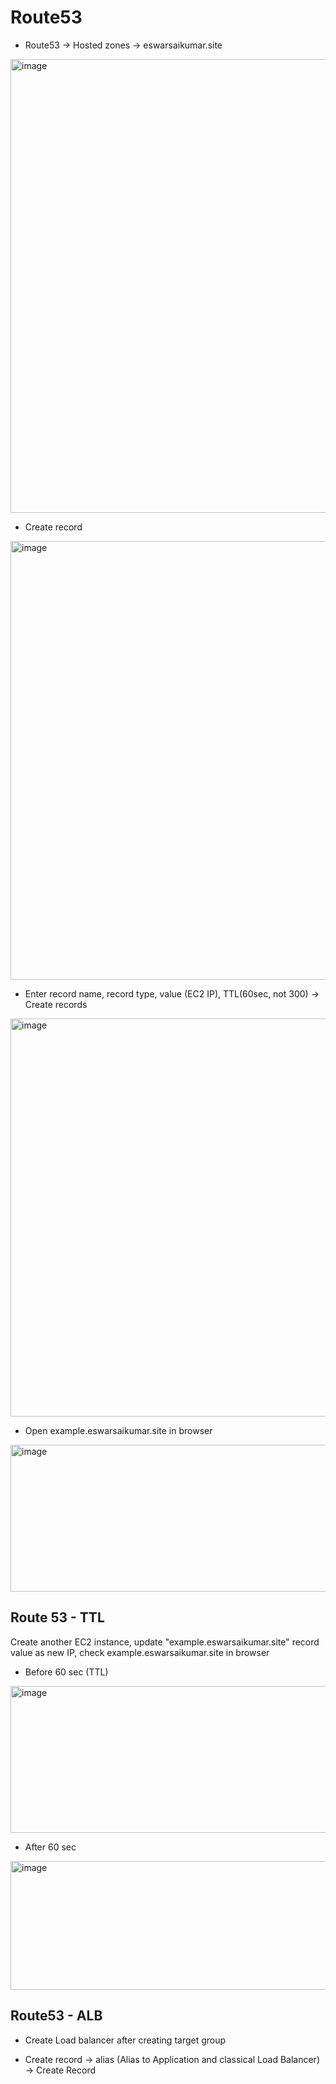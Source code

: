 # Route53

- Route53 → Hosted zones → eswarsaikumar.site

<img width="1402" height="726" alt="image" src="https://github.com/user-attachments/assets/a6c57835-004a-4e47-8232-12cb886788b0" />

- Create record

<img width="1552" height="702" alt="image" src="https://github.com/user-attachments/assets/87664c9c-9c48-47a4-9c8a-5c14941fa16a" />

- Enter record name, record type, value (EC2 IP), TTL(60sec, not 300)    →   Create records 

<img width="1867" height="637" alt="image" src="https://github.com/user-attachments/assets/d16165a0-4699-4fa9-9234-5d4d175b27e4" />

- Open example.eswarsaikumar.site in browser

<img width="578" height="235" alt="image" src="https://github.com/user-attachments/assets/ea2734c0-310b-4e06-b402-f0123f303ecb" />

## Route 53 - TTL

Create another EC2 instance, update "example.eswarsaikumar.site" record value as new IP, check example.eswarsaikumar.site in browser

- Before 60 sec (TTL)

<img width="617" height="235" alt="image" src="https://github.com/user-attachments/assets/d81f5a01-f74d-4cca-9f43-b0ffe451b7a3" />

- After 60 sec

<img width="592" height="206" alt="image" src="https://github.com/user-attachments/assets/2d22f686-2be9-4f9a-aa9a-77ff40ad9369" />

## Route53 - ALB

- Create Load balancer after creating target group

- Create record → alias (Alias to Application and classical Load Balancer)  → Create Record




